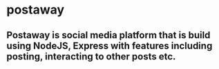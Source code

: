 # postaway
<h2>Postaway is social media platform that is build using NodeJS, Express with features including posting, interacting to other posts etc.</h2>
